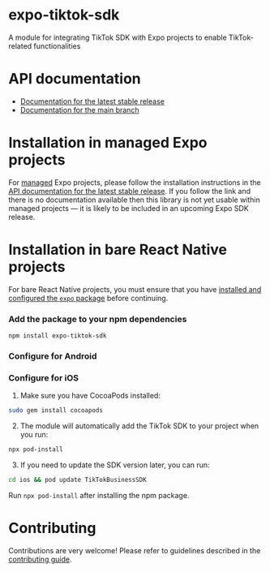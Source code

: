 # expo-tiktok-sdk

A module for integrating TikTok SDK with Expo projects to enable TikTok-related functionalities

# API documentation

- [Documentation for the latest stable release](https://docs.expo.dev/versions/latest/sdk/tiktok-sdk/)
- [Documentation for the main branch](https://docs.expo.dev/versions/unversioned/sdk/tiktok-sdk/)

# Installation in managed Expo projects

For [managed](https://docs.expo.dev/archive/managed-vs-bare/) Expo projects, please follow the installation instructions in the [API documentation for the latest stable release](#api-documentation). If you follow the link and there is no documentation available then this library is not yet usable within managed projects &mdash; it is likely to be included in an upcoming Expo SDK release.

# Installation in bare React Native projects

For bare React Native projects, you must ensure that you have [installed and configured the `expo` package](https://docs.expo.dev/bare/installing-expo-modules/) before continuing.

### Add the package to your npm dependencies

```
npm install expo-tiktok-sdk
```

### Configure for Android

### Configure for iOS

1. Make sure you have CocoaPods installed:

```bash
sudo gem install cocoapods
```

2. The module will automatically add the TikTok SDK to your project when you run:

```bash
npx pod-install
```

3. If you need to update the SDK version later, you can run:

```bash
cd ios && pod update TikTokBusinessSDK
```

Run `npx pod-install` after installing the npm package.

# Contributing

Contributions are very welcome! Please refer to guidelines described in the [contributing guide](https://github.com/expo/expo#contributing).
